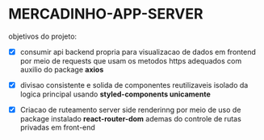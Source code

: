 # MERCADINHO-APP-SERVER


objetivos do projeto:
- [x] consumir api backend propria para visualizacao de dados em frontend por meio de requests que usam os metodos https adequados com auxilio do package **axios**
- [x] divisao consistente e solida de componentes reutilizaveis isolado da logica principal usando **styled-components unicamente**
- [x] Criacao de ruteamento server side renderinng por meio de uso de package instalado **react-router-dom** ademas do controle de rutas privadas em front-end

